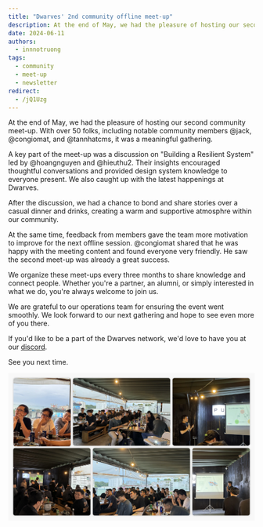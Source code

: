 ```yaml
---
title: "Dwarves' 2nd community offline meet-up"
description: At the end of May, we had the pleasure of hosting our second community meet-up. Over 50 folks, including notable community members, joined us.
date: 2024-06-11
authors:
  - innnotruong
tags:
  - community
  - meet-up
  - newsletter
redirect:
  - /jQ1Uzg
---
```


At the end of May, we had the pleasure of hosting our second community meet-up. With over 50 folks, including notable community members @jack, @congiomat, and @tannhatcms, it was a meaningful gathering.

A key part of the meet-up was a discussion on "Building a Resilient System" led by @hoangnguyen and @hieuthu2. Their insights encouraged thoughtful conversations and provided design system knowledge to everyone present. We also caught up with the latest happenings at Dwarves.

After the discussion, we had a chance to bond and share stories over a casual dinner and drinks, creating a warm and supportive atmosphre within our community.

At the same time, feedback from members gave the team more motivation to improve for the next offline session. @congiomat shared that he was happy with the meeting content and found everyone very friendly. He saw the second meet-up was already a great success.

We organize these meet-ups every three months to share knowledge and connect people. Whether you're a partner, an alumni, or simply interested in what we do, you're always welcome to join us.

We are grateful to our operations team for ensuring the event went smoothly. We look forward to our next gathering and hope to see even more of you there.

If you'd like to be a part of the Dwarves network, we'd love to have you at our [discord](https://discord.gg/dfoundation).

See you next time.

![](assets/dwarves-2nd-community-meet-up_dwarves-2nd-meetup.webp)
